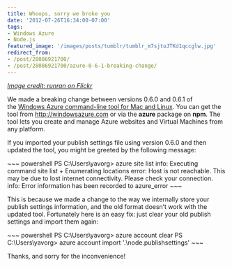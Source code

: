 ```yaml
---
title: Whoops, sorry we broke you
date: '2012-07-26T16:34:00-07:00'
tags:
- Windows Azure
- Node.js
featured_image: '/images/posts/tumblr/tumblr_m7sjtoJTKd1qccglw.jpg'
redirect_from:
- /post/28086921700/
- /post/28086921700/azure-0-6-1-breaking-change/
---
```

<a href="http://www.flickr.com/photos/runran/3069844856/"><em>Image credit: runran on Flickr</em></a>
<p>We made a breaking change between versions 0.6.0 and 0.6.1 of the <a href="https://github.com/WindowsAzure/azure-sdk-for-node">Windows Azure command-line tool for Mac and Linux</a>. You can get the tool from <a href="http://windowsazure.com">http://windowsazure.com</a> or via the <strong>azure</strong> package on <strong>npm</strong>. The tool lets you create and manage Azure websites and Virtual Machines from any platform.</p>
<p>If you imported your publish settings file using version 0.6.0 and then updated the tool, you might be greeted by the following message:</p>
~~~ powershell 
PS C:\Users\yavorg&gt; azure site list
info:    Executing command site list
+ Enumerating locations
error:   Host is not reachable. This may be due to lost internet connectivity. Please check your connection.
info:    Error information has been recorded to azure_error
~~~
<p>This is because we made a change to the way we internally store your publish settings information, and the old format doesn&rsquo;t work with the updated tool. Fortunately here is an easy fix: just clear your old publish settings and import them again:</p>
~~~ powershell
PS C:\Users\yavorg&gt; azure account clear
PS C:\Users\yavorg&gt; azure account import '.\node.publishsettings'
~~~
<p>Thanks, and sorry for the inconvenience!</p>

